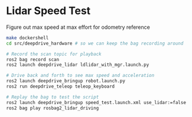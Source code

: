 # Lidar Speed Test

Figure out max speed at max effort for odometry reference

```sh
make dockershell
cd src/deepdrive_hardware # so we can keep the bag recording around

# Record the scan topic for playback
ros2 bag record scan
ros2 launch deepdrive_lidar ldlidar_with_mgr.launch.py

# Drive back and forth to see max speed and acceleration
ros2 launch deepdrive_bringup robot.launch.py
ros2 run deepdrive_teleop teleop_keyboard

# Replay the bag to test the script
ros2 launch deepdrive_bringup speed_test.launch.xml use_lidar:=false
ros2 bag play rosbag2_lidar_driving
```
